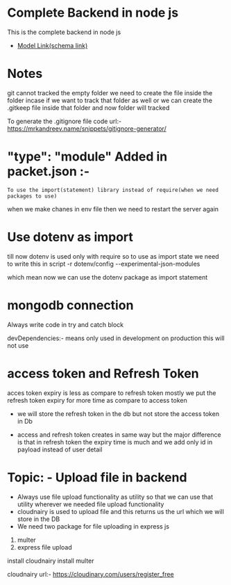 # Complete Backend in node js

  This is the complete backend in node js

- [Model Link(schema link) ](
    https://app.eraser.io/workspace/YtPqZ1VogxGy1jzIDkzj
)

# Notes
 git cannot tracked the empty folder we need to create the file inside the folder incase if we want to track that folder as well or we can create the .gitkeep file inside that folder and now folder will tracked

 To generate the .gitignore file code
 url:- https://mrkandreev.name/snippets/gitignore-generator/

   # "type": "module" Added in packet.json :-
    To use the import(statement) library instead of require(when we need packages to use)
  
  when we make chanes in env file then we need to restart the server again 
  
  # Use dotenv as import
  till now dotenv is used only with require so to use as import state we need to write
  this in script 
  -r dotenv/config --experimental-json-modules

  which mean now we can use the dotenv package as import statement

 


# mongodb connection

Always write code in try and catch block

devDependencies:- means only used in development on production this will not use


# access token and Refresh Token
acces token expiry is less as compare to refresh token mostly we put the refresh token expiry for more time as compare to access token

* we will store the refresh token in the db but not store the access token in Db

* access and refresh token creates in same way but the major difference is that in refresh token the expiry time is much and we add only id in payload instead of user detail


# Topic: - Upload file in backend
* Always use file upload functionality as utility so that we can use that utility wherever we needed file upload functionality
* cloudnairy is used to upload file and this returns us the url which we will store in the DB
* We need two package for file uploading in express js
1. multer 
2. express file upload

install cloudnairy 
install multer

cloudnairy url:- 
https://cloudinary.com/users/register_free
